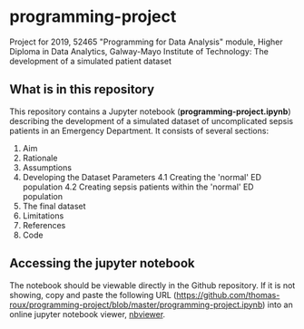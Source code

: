 # programming-project
Project for 2019, 52465 "Programming for Data Analysis" module, Higher Diploma in Data Analytics, Galway-Mayo Institute of Technology: The development of a simulated patient dataset

## What is in this repository
This repository contains a Jupyter notebook (**programming-project.ipynb**) describing the development of a simulated dataset of uncomplicated sepsis patients in an Emergency Department. It consists of several sections:

1. Aim
2. Rationale
3. Assumptions
4. Developing the Dataset Parameters
    4.1 Creating the 'normal' ED population
    4.2 Creating sepsis patients within the 'normal' ED population
5. The final dataset
6. Limitations
7. References
8. Code

## Accessing the jupyter notebook
The notebook should be viewable directly in the Github repository. If it is not showing, copy and paste the following URL (https://github.com/thomas-roux/programming-project/blob/master/programming-project.ipynb) into an online jupyter notebook viewer, [nbviewer](https://nbviewer.jupyter.org/).
